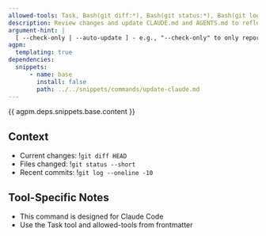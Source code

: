 ```yaml
---
allowed-tools: Task, Bash(git diff:*), Bash(git status:*), Bash(git log:*), Bash(git show:*), Bash(cargo tree:*), Bash(cargo:*), Read, Write, Edit, MultiEdit, Glob, Grep, TodoWrite, WebSearch, WebFetch
description: Review changes and update CLAUDE.md and AGENTS.md to reflect current architecture and implementation
argument-hint: |
  [ --check-only | --auto-update ] - e.g., "--check-only" to only report needed updates
agpm:
  templating: true
dependencies:
  snippets:
      - name: base
        install: false
        path: ../../snippets/commands/update-claude.md
---
```


{{ agpm.deps.snippets.base.content }}

## Context

- Current changes: !`git diff HEAD`
- Files changed: !`git status --short`
- Recent commits: !`git log --oneline -10`

## Tool-Specific Notes

- This command is designed for Claude Code
- Use the Task tool and allowed-tools from frontmatter
